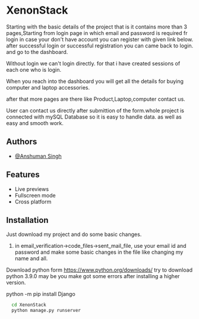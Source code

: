 
# XenonStack

Starting with the basic details of the project that is it contains more than
3 pages,Starting from login page in which email and password is required fr login 
in case your don't have account you can register with given link below.
after successful login or successful registration you can came back to login. and go to the dashboard.

Without login we can't login directly. for that i have created sessions of each one who is login.

When you reach into the dashboard you will get all the details for buying computer and laptop accessories.

after that more pages are there like Product,Laptop,computer contact us.

User can contact us directly after submittion of the form.whole project is connected with mySQL Database so it is easy to handle data.
as well as easy and smooth work.




## Authors

- [@Anshuman Singh](https://github.com/anshusingh1352)


## Features

- Live previews
- Fullscreen mode
- Cross platform


## Installation

Just download my project and do some basic changes.

1. in email_verification->code_files->sent_mail_file, use your email id and password and make some basic changes in the file like changing my name and all.

Download python form https://www.python.org/downloads/ try to download python 3.9.0 may be you make got some errors after installing a higher version.

python -m pip install Django

```bash
  cd XenonStack
  python manage.py runserver
```
    